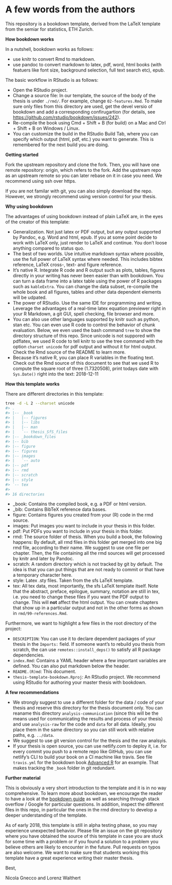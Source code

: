 
<!-- README.md is generated from README.Rmd. Please edit that file -->

# A few words from the authors

This repository is a bookdown template, derived from the LaTeX template
from the semiar for statistics, ETH Zurich.

**How bookdown works**

In a nutshell, bookdown works as follows:

  - use knitr to convert Rmd to markdown.
  - use pandoc to convert markdown to latex, pdf, word, html books (with
    featuers like font size, background selection, full text search
    etc), epub.

The basic workflow in RStudio is as follows:

  - Open the RStudio project.
  - Change a source file: In our template, the source of the body of the
    thesis is under `./rmd/`. For example, change `02-features.Rmd`. To
    make sure only files from this directory are used, get the devel
    versio of bookdown and add a corresponding confirugartion (for
    details, see <https://github.com/rstudio/bookdown/issues/242>).
  - Re-compile the book using Cmd + Shift + B (for build) on a Mac and
    Ctrl + Shift + B on Windows / Linux.
  - You can customize the build in the RStudio Build Tab, where you can
    specify which output (html, pdf, etc.) you want to generate. This is
    remembered for the next build you are doing.

**Getting started**

Fork the upstream repository and clone the fork. Then, you will have one
remote repository: origin, which refers to the fork. Add the upstream
repo as an upstream remote so you can later rebase on it in case you
need. We recommend using ssh over https.

If you are not familar with git, you can also simply download the repo.
However, we strongly recommend using version control for your thesis.

**Why using bookdown**

The advantages of using bookdown instead of plain LaTeX are, in the eyes
of the creator of this template:

  - Generalization. Not just latex or PDF output, but any output
    supported by Pandoc, e.g. Word and html, epub. If you at some point
    decide to work with LaTeX only, just render to LaTeX and continue.
    You don’t loose anything compared to status quo.
  - The best of two worlds. Use intuitive markdown syntax where
    possible, use the full power of LaTeX syntax where needed. This
    includes bibtex reference, LaTeX cross-, text- and figure reference.
  - It’s native R. Integrate R code and R output such as plots, tables,
    figures directly in your writing has never been easier than with
    bookdown. You can turn a data frame into a latex table using the
    power of R packages such as `kableExtra`. You can change the data
    subset, re-compile the whole book and all figures, tables and other
    data dependent elements will be udpated.
  - The power of RStudio. Use the same IDE for programming and writing.
    Leverage the advantages of a real-time latex equation previewer
    right in your R Markdown, a git GUI, spell checking, file browser
    and more.
  - You can also use other languages supported by knitr such as python,
    stan etc. You can even use R code to control the behavior of chunk
    evaluation. Below, we even used the bash command `tree` to show the
    directory structure of this repo. Since unicode is not suppored with
    pdflatex, we used R code to tell knitr to use the tree command with
    the option `charset unicode` for pdf output and without it for html
    output. Check the Rmd source of the README to learn more.
  - Because it’s native R, you can place R variables in the floating
    text. Check out the Rmd source of this document to see that we used
    R to compute the square root of three (1.7320508), print todays date
    with `Sys.Date()` right into the text: 2018-12-11

**How this template works**

There are different directories in this template:

``` bash
tree -d -L 2 --charset unicode
#> .
#> |-- _book
#> |   |-- figures
#> |   |-- libs
#> |   |-- man
#> |   `-- thesis_SfS_files
#> |-- _bookdown_files
#> |-- bib
#> |-- figure
#> |-- figures
#> |-- images
#> |   `-- auto
#> |-- pdf
#> |-- rmd
#> |-- scratch
#> |-- style
#> `-- tex
#> 
#> 16 directories
```

  - \_book: Contains the compiled book, e.g. a PDF or html version.
  - \_bib: Contains BibTeX reference data bases.
  - figure: Contains figures you created from your (R) code in the rmd
    source.
  - images: Put images you want to include in your thesis in this
    folder.
  - pdf: Put PDFs you want to include in your thesis in this folder.
  - rmd: The source folder of thesis. When you build a book, the
    following happens: By default, all rmd files in this folder get
    merged into one big rmd file, according to their name. We suggest to
    use one file per chapter. Then, the file containing all the rmd
    sources will get processed by knitr and later by Pandoc.
  - scratch: A random directory which is not tracked by git by default.
    The idea is that you can put things that are not ready to commit or
    that have a temporary character here.
  - style: Latex .sty files. Taken from the sfs LaTeX template.
  - tex: All tex data, most importantly, the sfs LaTeX template itself.
    Note that the abstract, preface, epilogue, summary, notation are
    still in tex, i.e. you need to change these files if you want the
    PDF output to change. This will **not** affect the html output. You
    can create chapters that show up in a particular output and not in
    the other forms as shown in `rmd/99-references.Rmd`.

Furthermore, we want to highlight a few files in the root directory of
the project:

  - `DESCRIPTION`: You can use it to declare dependent packages of your
    thesis in the `Imports:` field. If someone want’s to rebuild you
    thesis from scratch, the can use `remotes::install_deps()` to
    satisfy all R package dependencies.
  - `index.Rmd`: Contains a YAML header where a few important variables
    are defined. You can also put markdown below the header.
  - `README.(R)md`: This document.
  - `thesis-template-bookdown.Rproj`: An RStudio project. We recommend
    using RStudio for authoring your master thesis with bookdown.

**A few recommendations**

  - We strongly suggest to use a different folder for the data / code of
    your thesis and reserve this directory for the thesis document only.
    You can reaname this directory `analysis-communication` (since this
    will be the means used for communicating the results and process of
    your thesis) and use `analysis-raw` for the code and `data` for all
    data. Ideally, you place them in the same directory so you can still
    work with relative paths, e.g. `../data`.
  - We suggest to use git version control for the thesis and the raw
    analsyis.
  - If your thesis is open source, you can use netlify.com to deploy it,
    i.e. for every commit you push to a remote repo like GitHub, you can
    use netlify’s CLI to build your book on a CI machine like travis.
    See file `travis.yml` for the bookdown book [Advanced
    R](https://github.com/hadley/adv-r/tree/88dcb07e2b2ae634af6cdeafff2f3ea976077064)
    for an example. That makes tracking the `_book` folder in git
    redundant.

**Further material**

This is obviously a very short introduction to the template and it is in
no way comprehensive. To learn more about bookdown, we encourage the
reader to have a look at the [bookdown
guide](https://bookdown.org/yihui/bookdown/) as well as searching
through stack overflow / Google for particular questions. In addition,
inspect the different files in this repo, in particular the ones in the
rmd directory to develop a deeper understanding of the template.

As of early 2018, this template is still in alpha testing phase, so you
may experience unexpected behavior. Please file an issue on the git
repository where you have obtained the source of this template in case
you are stuck for some time with a problem or if you found a solution to
a problem you believe others are likely to encounter in the future. Pull
requests on typos are also welcome. We want to make sure that students
working this template have a great experience writing their master
thesis.

Best,

Nicola Gnecco and Lorenz Walthert
